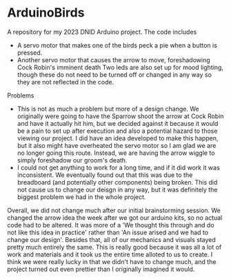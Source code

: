# ArduinoBirds
A repository for my 2023 DNID Arduino project. 
The code includes 
  - A servo motor that makes one of the birds peck a pie when a button is pressed. 
  - Another servo motor that causes the arrow to move, foreshadowing Cock Robin's imminent death
 Two leds are also set up for mood lighting, though these do not need to be turned off or changed in any way so they are not reflected in the code.
 
 
 Problems
 - This is not as much a problem but more of a design change. We originally were going to have the Sparrow shoot the arrow at Cock Robin and have it actually hit him,
 but we decided against it because it would be a pain to set up after execution and also a potential hazard to those viewing our project. I did have an idea developed to
 make this happen, but it also might have overheated the servo motor so I am glad we are no longer going this route. Instead, we are having the arrow wiggle to simply
 foreshadow our groom's death.
 - I could not get anything to work for a long time, and if it did work it was inconsistent. We eventually found out that this was due to the breadboard (and potentially
 other components) being broken. This did not cause us to change our deisgn in any way, but it was definitely the biggest problem we had in the whole project. 

Overall, we did not change much after our initial brainstorming session. We changed the arrow idea the week after we got our arduino kits, so no actual code had to be
altered. It was more of a 'We thought this through and do not like this idea in practice' rather than 'An issue arised and we had to change our design'. Besides that,
all of our mechanics and visuals stayed pretty much entirely the same. This is really good because it was all a lot of work and materials and it took us the entire time
alloted to us to create. I think we were really lucky in that we didn't have to change much, and the project turned out even prettier than I originally imagined it would. 
